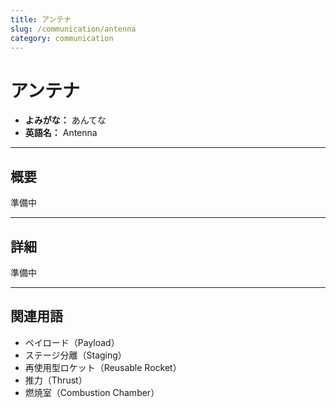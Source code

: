 ```yaml
---
title: アンテナ
slug: /communication/antenna
category: communication
---
```


# アンテナ

- **よみがな：** あんてな  
- **英語名：** Antenna  

---

## 概要

準備中

---

## 詳細

準備中

---

## 関連用語

- ペイロード（Payload）
- ステージ分離（Staging）
- 再使用型ロケット（Reusable Rocket）
- 推力（Thrust）
- 燃焼室（Combustion Chamber）
